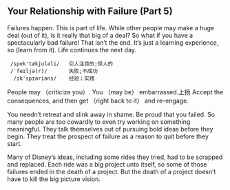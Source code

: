 

## **Your Relationship with Failure (Part 5)**



Failures happen. This is part of life. While other people may make a huge deal (out of it), is it really that big of a deal? So what if you have a spectacularly bad failure! That isn’t the end. It’s just a learning experience, so (learn from it). Life continues the next day.

```
 /spek'tækjuləli/   引人注目的;惊人的
 /ˈfeɪljə(r)/       失败;不成功
  /ɪkˈspɪəriəns/    经验；实践
```



People may （criticize you）. You （may be） embarrassed.上扬 Accept the consequences, and then get （right back to it） and re-engage.



You needn’t retreat and slink away in shame. Be proud that you failed. So many people are too cowardly to even try working on something meaningful. They talk themselves out of pursuing bold ideas before they begin. They treat the prospect of failure as a reason to quit before they start.



Many of Disney’s ideas, including some rides they tried, had to be scrapped and replaced. Each ride was a big project unto itself, so some of those failures ended in the death of a project. But the death of a project doesn’t have to kill the big picture vision.
